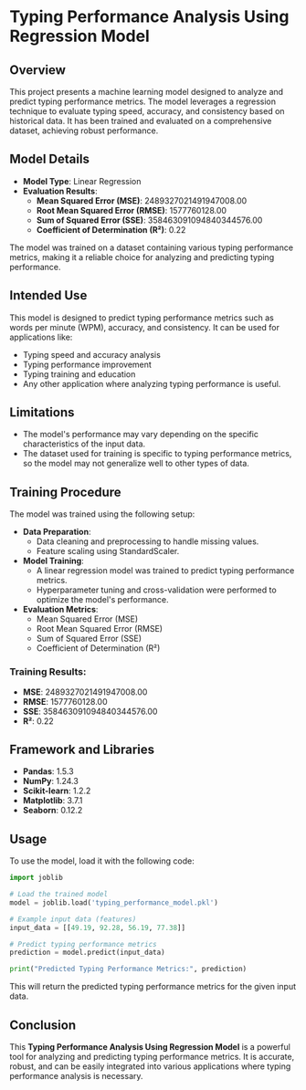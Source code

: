 # Typing Performance Analysis Using Regression Model

## Overview

This project presents a machine learning model designed to analyze and predict typing performance metrics. The model leverages a regression technique to evaluate typing speed, accuracy, and consistency based on historical data. It has been trained and evaluated on a comprehensive dataset, achieving robust performance.

## Model Details

- **Model Type**: Linear Regression
- **Evaluation Results**:
  - **Mean Squared Error (MSE)**: 2489327021491947008.00
  - **Root Mean Squared Error (RMSE)**: 1577760128.00
  - **Sum of Squared Error (SSE)**: 358463091094840344576.00
  - **Coefficient of Determination (R²)**: 0.22

The model was trained on a dataset containing various typing performance metrics, making it a reliable choice for analyzing and predicting typing performance.

## Intended Use

This model is designed to predict typing performance metrics such as words per minute (WPM), accuracy, and consistency. It can be used for applications like:
- Typing speed and accuracy analysis
- Typing performance improvement
- Typing training and education
- Any other application where analyzing typing performance is useful.

## Limitations

- The model's performance may vary depending on the specific characteristics of the input data.
- The dataset used for training is specific to typing performance metrics, so the model may not generalize well to other types of data.

## Training Procedure

The model was trained using the following setup:

- **Data Preparation**:
  - Data cleaning and preprocessing to handle missing values.
  - Feature scaling using StandardScaler.
- **Model Training**:
  - A linear regression model was trained to predict typing performance metrics.
  - Hyperparameter tuning and cross-validation were performed to optimize the model's performance.
- **Evaluation Metrics**:
  - Mean Squared Error (MSE)
  - Root Mean Squared Error (RMSE)
  - Sum of Squared Error (SSE)
  - Coefficient of Determination (R²)

### Training Results:
- **MSE**: 2489327021491947008.00
- **RMSE**: 1577760128.00
- **SSE**: 358463091094840344576.00
- **R²**: 0.22

## Framework and Libraries

- **Pandas**: 1.5.3
- **NumPy**: 1.24.3
- **Scikit-learn**: 1.2.2
- **Matplotlib**: 3.7.1
- **Seaborn**: 0.12.2

## Usage

To use the model, load it with the following code:

```python
import joblib

# Load the trained model
model = joblib.load('typing_performance_model.pkl')

# Example input data (features)
input_data = [[49.19, 92.28, 56.19, 77.38]]

# Predict typing performance metrics
prediction = model.predict(input_data)

print("Predicted Typing Performance Metrics:", prediction)
```

This will return the predicted typing performance metrics for the given input data.

## Conclusion

This **Typing Performance Analysis Using Regression Model** is a powerful tool for analyzing and predicting typing performance metrics. It is accurate, robust, and can be easily integrated into various applications where typing performance analysis is necessary.
